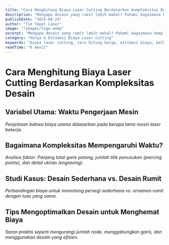 ```yaml
---
title: "Cara Menghitung Biaya Laser Cutting Berdasarkan Kompleksitas Desain"
description: "Mengapa desain yang rumit lebih mahal? Pahami bagaimana kompleksitas desain, jumlah lubang, dan panjang garis potong mempengaruhi total biaya jasa laser cutting."
publishDate: "2025-08-24"
author: "Tim Tepat Laser"
image: "/images/logo.webp"
excerpt: "Mengapa desain yang rumit lebih mahal? Pahami bagaimana kompleksitas desain, jumlah lubang, dan panjang garis potong mempengaruhi total biaya jasa laser cutting."
category: "Harga & Estimasi Biaya Laser Cutting"
keywords: "biaya laser cutting, cara hitung harga, estimasi biaya, kalkulator laser cutting"
readTime: "6 menit"
---
```


# Cara Menghitung Biaya Laser Cutting Berdasarkan Kompleksitas Desain

## Variabel Utama: Waktu Pengerjaan Mesin
*Penjelasan bahwa biaya utama didasarkan pada berapa lama mesin laser bekerja.*

## Bagaimana Kompleksitas Mempengaruhi Waktu?
*Analisis faktor: Panjang total garis potong, jumlah titik penusukan (piercing points), dan detail ukiran (engraving).*

## Studi Kasus: Desain Sederhana vs. Desain Rumit
*Perbandingan biaya untuk memotong persegi sederhana vs. ornamen rumit dengan luas yang sama.*

## Tips Mengoptimalkan Desain untuk Menghemat Biaya
*Saran praktis seperti mengurangi jumlah node, menggabungkan garis, dan menggunakan desain yang efisien.*
